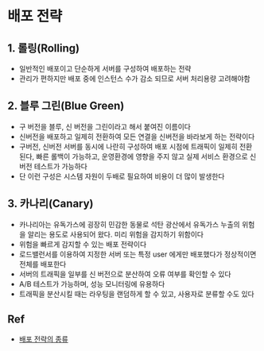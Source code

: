 # 배포 전략
## 1. 롤링(Rolling)
- 일반적인 배포이고 단순하게 서버를 구성하여 배포하는 전략
- 관리가 편하지만 배포 중에 인스턴스 수가 감소 되므로 서버 처리용량 고려해야함
 
## 2. 블루 그린(Blue Green)
- 구 버전을 블루, 신 버전을 그린이라고 해서 붙여진 이름이다
- 신버전을 배포하고 일제히 전환하여 모든 연결을 신버전을 바라보게 하는 전략이다
- 구버전, 신버전 서버를 동시에 나란히 구성하여 배포 시점에 트래픽이 일제히 전환된다, 빠른 롤백이 가능하고, 운영환경에 영향을 주지 않고 실제 서비스 환경으로 신 버전 테스트가 가능하다
- 단 이런 구성은 시스템 자원이 두배로 필요하여 비용이 더 많이 발생한다

## 3. 카나리(Canary)
- 카나리아는 유독가스에 굉장히 민감한 동물로 석탄 광산에서 유독가스 누출의 위험을 알리는 용도로 사용되어 왔다. 미리 위험을 감지하기 위함이다
- 위험을 빠르게 감지할 수 있는 배포 전략이다
- 로드밸런서를 이용하여 지정한 서버 또는 특정 user 에게만 배포했다가 정상적이면 전체를 배포한다
- 서버의 트래픽을 일부를 신 버전으로 분산하여 오류 여부를 확인할 수 있다
- A/B 테스트가 가능하며, 성능 모니터링에 유용하다
- 트래픽을 분산시킬 때는 라우팅을 랜덤하게 할 수 있고, 사용자로 분류할 수도 있다


## Ref
- [배포 전략의 종류](https://reference-m1.tistory.com/211)
